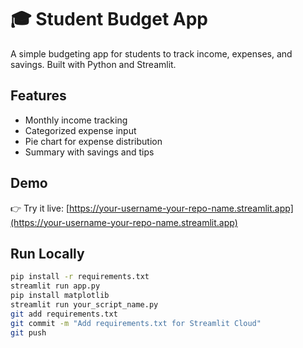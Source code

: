 # 🎓 Student Budget App

A simple budgeting app for students to track income, expenses, and savings. Built with Python and Streamlit.

## Features
- Monthly income tracking
- Categorized expense input
- Pie chart for expense distribution
- Summary with savings and tips

## Demo
👉 Try it live: [https://your-username-your-repo-name.streamlit.app](https://your-username-your-repo-name.streamlit.app)

## Run Locally

```bash
pip install -r requirements.txt
streamlit run app.py
pip install matplotlib
streamlit run your_script_name.py
git add requirements.txt
git commit -m "Add requirements.txt for Streamlit Cloud"
git push
